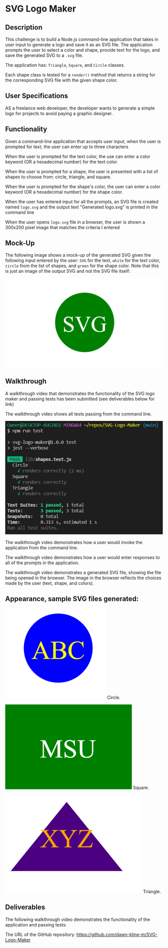 # SVG Logo Maker

## Description

This challenge is to build a Node.js command-line application that takes in user input to generate a logo and save it as an SVG file. The application prompts the user to select a color and shape, provide text for the logo, and save the generated SVG to a `.svg` file.

The application has: `Triangle`, `Square`, and `Circle` classes.

Each shape class is tested for a `render()` method that returns a string for the corresponding SVG file with the given shape color.

## User Specifications

AS a freelance web developer, the developer wants to generate a simple logo for projects to avoid paying a graphic designer.

## Functionality

Given a command-line application that accepts user input, when the user is prompted for text, the user can enter up to three characters

When the user is prompted for the text color, the use can enter a color keyword (OR a hexadecimal number) for the text color.

When the user is prompted for a shape, the user is presented with a list of shapes to choose from: circle, triangle, and square.

When the user is prompted for the shape's color, the user can enter a color keyword (OR a hexadecimal number) for the shape color.

When the user has entered input for all the prompts, an SVG file is created named `logo.svg`
and the output text "Generated logo.svg" is printed in the command line

When the user opens `logo.svg` file in a browser, the user is shown a 300x200 pixel image that matches the criteria I entered

## Mock-Up

The following image shows a mock-up of the generated SVG given the following input entered by the user: `SVG` for the text, `white` for the text color, `circle` from the list of shapes, and `green` for the shape color. Note that this is just an image of the output SVG and not the SVG file itself:

![Image showing a green circle with white text that reads "SVG.".](./Images/10-oop-homework-demo.png)

## Walkthrough

 A walkthrough video that demonstrates the functionality of the SVG logo maker and passing tests has been submitted (see deliverables below for link)

 The walkthrough video shows all tests passing from the command line.
 
 ![This is a screenshot of the test results](./Images/Screenshot-of-test-results.png)

 The walkthrough video demonstrates how a user would invoke the application from the command line.

The walkthrough video demonstrates how a user would enter responses to all of the prompts in the application.

The walkthrough video demonstrates a generated SVG file, showing the file being opened in the browser. The image in the browser reflects the choices made by the user (text, shape, and colors).

## Appearance, sample SVG files generated:

![This is a sample circle SVG generated](./Images/Sample-CircleSVG-generated.png)
Circle.

![This is a sample square SVG generated](./Images/Sample-SquareSVG-generated.png)
Square.

![This is a sample triangle SVG generated](./Images/Sample-TriangleSVG-generated.png)
Triangle.
## Deliverables

The following walkthrough video demonstrates the functionality of the application and passing tests:

The URL of the GitHub repository: https://github.com/dawn-kline-m/SVG-Logo-Maker

